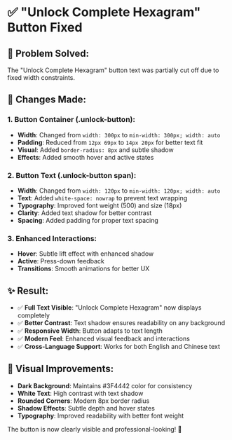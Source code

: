 # ✅ "Unlock Complete Hexagram" Button Fixed

## 🎯 **Problem Solved:**
The "Unlock Complete Hexagram" button text was partially cut off due to fixed width constraints.

## 🔧 **Changes Made:**

### 1. **Button Container (.unlock-button):**
- **Width**: Changed from `width: 300px` to `min-width: 300px; width: auto`
- **Padding**: Reduced from `12px 69px` to `14px 20px` for better text fit
- **Visual**: Added `border-radius: 8px` and subtle shadow
- **Effects**: Added smooth hover and active states

### 2. **Button Text (.unlock-button span):**
- **Width**: Changed from `width: 120px` to `min-width: 120px; width: auto`
- **Text**: Added `white-space: nowrap` to prevent text wrapping
- **Typography**: Improved font weight (500) and size (18px)
- **Clarity**: Added text shadow for better contrast
- **Spacing**: Added padding for proper text spacing

### 3. **Enhanced Interactions:**
- **Hover**: Subtle lift effect with enhanced shadow
- **Active**: Press-down feedback
- **Transitions**: Smooth animations for better UX

## ✨ **Result:**
- ✅ **Full Text Visible**: "Unlock Complete Hexagram" now displays completely
- ✅ **Better Contrast**: Text shadow ensures readability on any background
- ✅ **Responsive Width**: Button adapts to text length
- ✅ **Modern Feel**: Enhanced visual feedback and interactions
- ✅ **Cross-Language Support**: Works for both English and Chinese text

## 🎨 **Visual Improvements:**
- **Dark Background**: Maintains #3F4442 color for consistency
- **White Text**: High contrast with text shadow
- **Rounded Corners**: Modern 8px border radius
- **Shadow Effects**: Subtle depth and hover states
- **Typography**: Improved readability with better font weight

The button is now clearly visible and professional-looking! 🚀